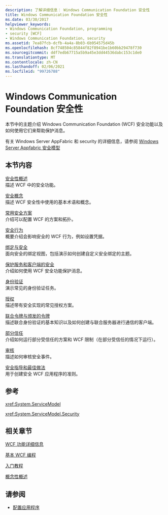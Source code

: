 ```yaml
---
description: 了解详细信息： Windows Communication Foundation 安全性
title: Windows Communication Foundation 安全性
ms.date: 03/30/2017
helpviewer_keywords:
- Windows Communication Foundation, programming
- security [WCF]
- Windows Communication Foundation, security
ms.assetid: 7ea87fcb-dcfb-4a4a-8b03-6b954575d45b
ms.openlocfilehash: 8cf748504c85844f82f8941be1b60bb29478f730
ms.sourcegitcommit: ddf7edb67715a5b9a45e3dd44536dabc153c1de0
ms.translationtype: MT
ms.contentlocale: zh-CN
ms.lasthandoff: 02/06/2021
ms.locfileid: "99726788"
---
```

# <a name="windows-communication-foundation-security"></a>Windows Communication Foundation 安全性

本节中的主题介绍 Windows Communication Foundation (WCF) 安全功能以及如何使用它们来帮助保护消息。  
  
 有关 Windows Server AppFabric 和 security 的详细信息，请参阅 [Windows Server Appfabric 安全模型](/previous-versions/appfabric/ee677202(v=azure.10))  
  
## <a name="in-this-section"></a>本节内容  

 [安全性概述](security-overview.md)  
 描述 WCF 中的安全功能。  
  
 [安全概念](security-concepts.md)  
 描述 WCF 安全性中使用的基本术语和概念。  
  
 [常用安全方案](common-security-scenarios.md)  
 介绍可以配置 WCF 的方案和拓扑。  
  
 [安全行为](security-behaviors-in-wcf.md)  
 概要介绍会影响安全的 WCF 行为，例如设置凭据。  
  
 [绑定与安全](bindings-and-security.md)  
 面向安全的绑定视图，包括演示如何创建自定义安全绑定的主题。  
  
 [保护服务和客户端的安全](securing-services-and-clients.md)  
 介绍如何使用 WCF 安全功能保护消息。  
  
 [身份验证](authentication-in-wcf.md)  
 演示常见的身份验证任务。  
  
 [授权](authorization-in-wcf.md)  
 描述带有安全实现的常见授权方案。  
  
 [联合令牌与颁发的令牌](federation-and-issued-tokens.md)  
 描述联合身份验证的基本知识以及如何创建与联合服务器进行通信的客户端。  
  
 [部分信任](partial-trust.md)  
 介绍如何运行部分受信任的方案和 WCF 限制（在部分受信任的情况下运行）。  
  
 [审核](auditing-security-events.md)  
 描述如何审核安全事件。  
  
 [安全指导和最佳做法](security-guidance-and-best-practices.md)  
 用于创建安全 WCF 应用程序的准则。  
  
## <a name="reference"></a>参考  

 <xref:System.ServiceModel>  
  
 <xref:System.ServiceModel.Security>  
  
## <a name="related-sections"></a>相关章节  

 [WCF 功能详细信息](index.md)  
  
 [基本 WCF 编程](../basic-wcf-programming.md)  
  
 [入门教程](../getting-started-tutorial.md)  
  
 [概念性概述](../conceptual-overview.md)  
  
## <a name="see-also"></a>请参阅

- [配置应用程序](../diagnostics/configuring-your-application.md)

